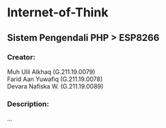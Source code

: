 # Internet-of-Think
<h2>Sistem Pengendali PHP > ESP8266</h2>

<h3>Creator: </h3>
Muh Ulil Alkhaq (G.211.19.0079) <br>
Farid Aan Yuwafiq (G.211.19.0078) <br>
Devara Nafiska W. (G.211.19.0089) <br>

<h3>Description: </h3>
...
